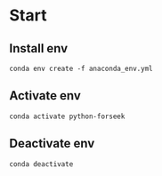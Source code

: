 # Start

## Install env

`conda env create -f anaconda_env.yml`

## Activate env

`conda activate python-forseek`

## Deactivate env

`conda deactivate`
